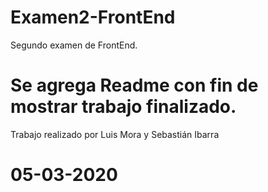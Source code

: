 # Examen2-FrontEnd

Segundo examen de FrontEnd.

# Se agrega Readme con fin de mostrar trabajo finalizado.

Trabajo realizado por Luis Mora y Sebastián Ibarra

# 05-03-2020